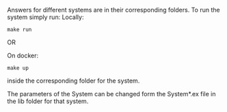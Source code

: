 Answers for different systems are in their corresponding folders.
To run the system simply run:
Locally: 
```
make run
```
OR

On docker: 
```
make up
```
inside the corresponding folder for the system.

The parameters of the System can be changed form the System*.ex file in the lib folder for that system.
